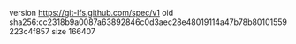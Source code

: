 version https://git-lfs.github.com/spec/v1
oid sha256:cc2318b9a0087a63892846c0d3aec28e48019114a47b78b80101559223c4f857
size 166407
